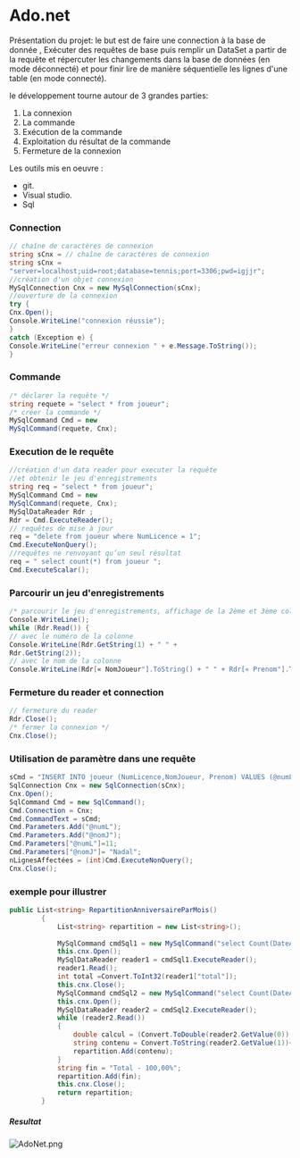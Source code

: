 # Ado.net #

Présentation du projet: le but est de faire une connection à la base de donnée , Exécuter des requêtes de base puis remplir un DataSet a partir de la requête et répercuter les changements dans la base de données (en mode déconnecté) et pour finir lire de manière séquentielle les lignes d'une table (en mode connecté).

le développement  tourne autour de 3 grandes parties:

1. La connexion
2. La commande
3. Exécution de la commande
4. Exploitation du résultat de la commande
5. Fermeture de la connexion

Les outils mis en oeuvre :

* git.
* Visual studio.
* Sql

### Connection ###
```cs
// chaîne de caractères de connexion
string sCnx = // chaîne de caractères de connexion
string sCnx =
"server=localhost;uid=root;database=tennis;port=3306;pwd=igjjr";
//création d'un objet connexion
MySqlConnection Cnx = new MySqlConnection(sCnx);
//ouverture de la connexion
try {
Cnx.Open();
Console.WriteLine("connexion réussie");
}
catch (Exception e) {
Console.WriteLine("erreur connexion " + e.Message.ToString());
}
```

### Commande ###
```cs
/* déclarer la requête */
string requete = "select * from joueur";
/* créer la commande */
MySqlCommand Cmd = new
MySqlCommand(requete, Cnx);
```
### Execution de le requête ###
```cs
//création d'un data reader pour executer la requête
//et obtenir le jeu d'enregistrements
string req = "select * from joueur";
MySqlCommand Cmd = new
MySqlCommand(requete, Cnx);
MySqlDataReader Rdr ;
Rdr = Cmd.ExecuteReader();
// requêtes de mise à jour
req = "delete from joueur where NumLicence = 1";
Cmd.ExecuteNonQuery();
//requêtes ne renvoyant qu’un seul résultat
req = " select count(*) from joueur ";
Cmd.ExecuteScalar();
```


### Parcourir un jeu d'enregistrements ###
```cs
/* parcourir le jeu d'enregistrements, affichage de la 2ème et 3ème colonnes de la table joueur */
Console.WriteLine();
while (Rdr.Read()) {
// avec le numéro de la colonne
Console.WriteLine(Rdr.GetString(1) + " " +
Rdr.GetString(2));
// avec le nom de la colonne
Console.WriteLine(Rdr[« NomJoueur"].ToString() + " " + Rdr[« Prenom"].ToString()); }
```
### Fermeture du reader et connection ###
```cs
// fermeture du reader
Rdr.Close();
/* fermer la connexion */
Cnx.Close();
```


### Utilisation de paramètre dans une requête ###
```cs
sCmd = "INSERT INTO joueur (NumLicence,NomJoueur, Prenom) VALUES (@numL,@nomJ, @prenom)";
SqlConnection Cnx = new SqlConnection(sCnx);
Cnx.Open();
SqlCommand Cmd = new SqlCommand();
Cmd.Connection = Cnx;
Cmd.CommandText = sCmd;
Cmd.Parameters.Add("@numL");
Cmd.Parameters.Add("@nomJ");
Cmd.Parameters["@numL"]=11;
Cmd.Parameters["@nomJ"]= "Nadal";
nLignesAffectées = (int)Cmd.ExecuteNonQuery();
Cnx.Close();
```

### exemple pour illustrer ###
```cs
public List<string> RepartitionAnniversaireParMois()
        {
            List<string> repartition = new List<string>();
            
            MySqlCommand cmdSql1 = new MySqlCommand("select Count(DateAnniversaire) as total from anniversaire", this.cnx);
            this.cnx.Open();
            MySqlDataReader reader1 = cmdSql1.ExecuteReader();
            reader1.Read();
            int total =Convert.ToInt32(reader1["total"]);
            this.cnx.Close();
            MySqlCommand cmdSql2 = new MySqlCommand("select Count(DateAnniversaire), month(dateAnniversaire) from anniversaire group by month(dateAnniversaire)", this.cnx);
            this.cnx.Open();
            MySqlDataReader reader2 = cmdSql2.ExecuteReader();
            while (reader2.Read())
            {
                double calcul = (Convert.ToDouble(reader2.GetValue(0)) / total) * 100;
                string contenu = Convert.ToString(reader2.GetValue(1))+ " - " + Convert.ToString(calcul) + "%";
                repartition.Add(contenu);
            }
            string fin = "Total - 100,00%";
            repartition.Add(fin);
            this.cnx.Close();
            return repartition;
        }
```
##### Resultat #####
![AdoNet.png](http://image.noelshack.com/fichiers/2019/13/6/1553956476-capture.png)
